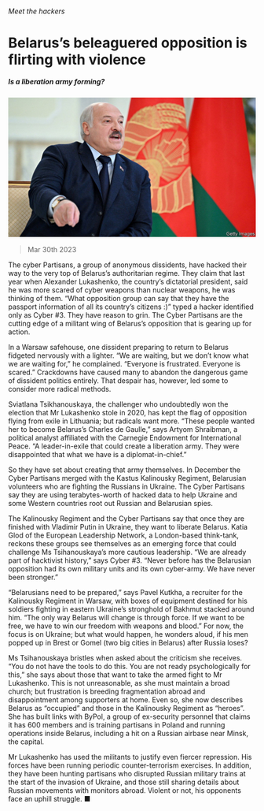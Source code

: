 ###### Meet the hackers

# Belarus’s beleaguered opposition is flirting with violence 

##### Is a liberation army forming? 

![image](images/20230401_EUP504.jpg) 

> Mar 30th 2023 

The cyber Partisans, a group of anonymous dissidents, have hacked their way to the very top of Belarus’s authoritarian regime. They claim that last year when Alexander Lukashenko, the country’s dictatorial president, said he was more scared of cyber weapons than nuclear weapons, he was thinking of them. “What opposition group can say that they have the passport information of all its country’s citizens :)” typed a hacker identified only as Cyber #3. They have reason to grin. The Cyber Partisans are the cutting edge of a militant wing of Belarus’s opposition that is gearing up for action.

In a Warsaw safehouse, one dissident preparing to return to Belarus fidgeted nervously with a lighter. “We are waiting, but we don’t know what we are waiting for,” he complained. “Everyone is frustrated. Everyone is scared.” Crackdowns have caused many to abandon the dangerous game of dissident politics entirely. That despair has, however, led some to consider more radical methods. 

Sviatlana Tsikhanouskaya, the challenger who undoubtedly won the election that Mr Lukashenko stole in 2020, has kept the flag of opposition flying from exile in Lithuania; but radicals want more. “These people wanted her to become Belarus’s Charles de Gaulle,” says Artyom Shraibman, a political analyst affiliated with the Carnegie Endowment for International Peace. “A leader-in-exile that could create a liberation army. They were disappointed that what we have is a diplomat-in-chief.” 

So they have set about creating that army themselves. In December the Cyber Partisans merged with the Kastus Kalinousky Regiment, Belarusian volunteers who are fighting the Russians in Ukraine. The Cyber Partisans say they are using terabytes-worth of hacked data to help Ukraine and some Western countries root out Russian and Belarusian spies. 

The Kalinousky Regiment and the Cyber Partisans say that once they are finished with Vladimir Putin in Ukraine, they want to liberate Belarus. Katia Glod of the European Leadership Network, a London-based think-tank, reckons these groups see themselves as an emerging force that could challenge Ms Tsihanouskaya’s more cautious leadership. “We are already part of hacktivist history,” says Cyber #3. “Never before has the Belarusian opposition had its own military units and its own cyber-army. We have never been stronger.” 

“Belarusians need to be prepared,” says Pavel Kutkha, a recruiter for the Kalinousky Regiment in Warsaw, with boxes of equipment destined for his soldiers fighting in eastern Ukraine’s stronghold of Bakhmut stacked around him. “The only way Belarus will change is through force. If we want to be free, we have to win our freedom with weapons and blood.” For now, the focus is on Ukraine; but what would happen, he wonders aloud, if his men popped up in Brest or Gomel (two big cities in Belarus) after Russia loses? 

Ms Tsihanouskaya bristles when asked about the criticism she receives. “You do not have the tools to do this. You are not ready psychologically for this,” she says about those that want to take the armed fight to Mr Lukashenko. This is not unreasonable, as she must maintain a broad church; but frustration is breeding fragmentation abroad and disappointment among supporters at home. Even so, she now describes Belarus as “occupied” and those in the Kalinousky Regiment as “heroes”. She has built links with ByPol, a group of ex-security personnel that claims it has 600 members and is training partisans in Poland and running operations inside Belarus, including a hit on a Russian airbase near Minsk, the capital. 

Mr Lukashenko has used the militants to justify even fiercer repression. His forces have been running periodic counter-terrorism exercises. In addition, they have been hunting partisans who disrupted Russian military trains at the start of the invasion of Ukraine, and those still sharing details about Russian movements with monitors abroad. Violent or not, his opponents face an uphill struggle. ■

